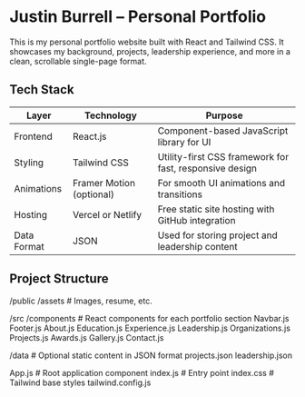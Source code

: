 # Justin Burrell – Personal Portfolio

This is my personal portfolio website built with React and Tailwind CSS. It showcases my background, projects, leadership experience, and more in a clean, scrollable single-page format.

## Tech Stack

| Layer       | Technology             | Purpose                                               |
|-------------|------------------------|-------------------------------------------------------|
| Frontend    | React.js               | Component-based JavaScript library for UI            |
| Styling     | Tailwind CSS           | Utility-first CSS framework for fast, responsive design |
| Animations  | Framer Motion (optional) | For smooth UI animations and transitions           |
| Hosting     | Vercel or Netlify      | Free static site hosting with GitHub integration     |
| Data Format | JSON                   | Used for storing project and leadership content       |

## Project Structure
/public
  /assets          # Images, resume, etc.

/src
  /components       # React components for each portfolio section
    Navbar.js
    Footer.js
    About.js
    Education.js
    Experience.js
    Leadership.js
    Organizations.js
    Projects.js
    Awards.js
    Gallery.js
    Contact.js

  /data             # Optional static content in JSON format
    projects.json
    leadership.json

  App.js            # Root application component
  index.js          # Entry point
  index.css         # Tailwind base styles
  tailwind.config.js